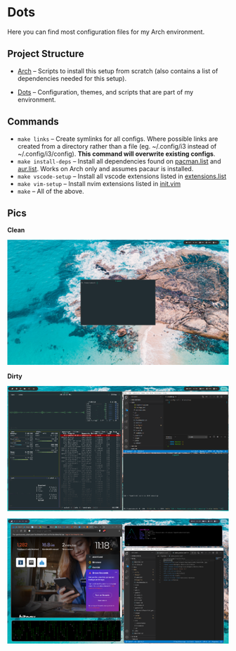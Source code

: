# Dots

Here you can find most configuration files for my Arch environment.

## Project Structure

- [Arch](./arch/README.md) – Scripts to install this setup from scratch (also
  contains a list of dependencies needed for this setup).

- [Dots](./dots/README.md) – Configuration, themes, and scripts that are part of
  my environment.

## Commands

- `make links` – Create symlinks for all configs. Where possible links
  are created from a directory rather than a file (eg. ~/.config/i3 instead of
  ~/.config/i3/config). **This command will overwrite existing configs**.
- `make install-deps` – Install all dependencies found on
  [pacman.list](./arch/pacman.list) and [aur.list](./arch/aur.list). Works on
  Arch only and assumes pacaur is installed.
- `make vscode-setup` – Install all vscode extensions listed in
  [extensions.list](./dots/.config/Code/extensions.list)
- `make vim-setup` – Install nvim extensions listed in
  [init.vim](./dots/.config/nvim/init.vim)
- `make` – All of the above.

## Pics

**Clean**

![st](./docs/photos/clean.png)

**Dirty**

![Bashtop + Code + st](./docs/photos/messy.png)

![pfetch + Code + cmatrix + brave](./docs/photos/messy2.png)
